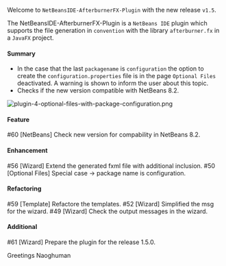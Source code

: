 Welcome to `NetBeansIDE-AfterburnerFX-Plugin` with the new release `v1.5`.

The NetBeansIDE-AfterburnerFX-Plugin is a `NetBeans IDE` plugin which supports 
the file generation in `convention` with the library `afterburner.fx` in a 
`JavaFX` project.


#### Summary
* In the case that the last `packagename` is `configuration` the option to create 
  the `configuration.properties` file is in the page `Optional Files` deactivated.
  A warning is shown to inform the user about this topic.
* Checks if the new version compatible with NetBeans 8.2.

![plugin-4-optional-files-with-package-configuration.png][plugin-4-optional-files-with-package-configuration]


#### Feature
#60 [NetBeans] Check new version for compability in NetBeans 8.2.



#### Enhancement
#56 [Wizard] Extend the generated fxml file with additional inclusion.
#50 [Optional Files] Special case -> package name is configuration.



#### Refactoring
#59 [Template] Refactore the templates.
#52 [Wizard] Simplified the msg for the wizard.
#49 [Wizard] Check the output messages in the wizard.



#### Additional
#61 [Wizard] Prepare the plugin for the release 1.5.0.



Greetings
Naoghuman



[//]: # (Issues which will be integrated in this release)



[//]: # (Links)
[plugin-4-optional-files-with-package-configuration]:https://cloud.githubusercontent.com/assets/8161815/23553475/3196b97e-0021-11e7-9471-dac3fb5ff91c.png
